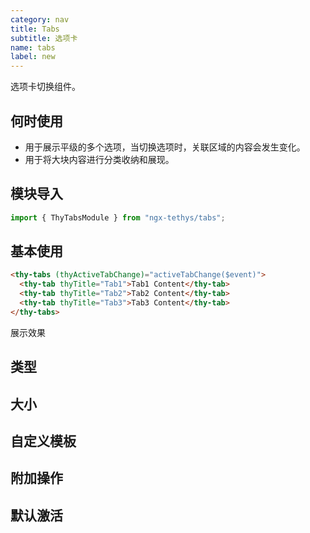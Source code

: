 ```yaml
---
category: nav
title: Tabs
subtitle: 选项卡
name: tabs
label: new
---
```


<alert>选项卡切换组件。</alert>

## 何时使用
- 用于展示平级的多个选项，当切换选项时，关联区域的内容会发生变化。
- 用于将大块内容进行分类收纳和展现。

## 模块导入
```ts
import { ThyTabsModule } from "ngx-tethys/tabs";
```

## 基本使用
```html
<thy-tabs (thyActiveTabChange)="activeTabChange($event)">
  <thy-tab thyTitle="Tab1">Tab1 Content</thy-tab>
  <thy-tab thyTitle="Tab2">Tab2 Content</thy-tab>
  <thy-tab thyTitle="Tab3">Tab3 Content</thy-tab>
</thy-tabs>
```

展示效果
<example name="thy-tabs-basic-example" />

## 类型
<example name="thy-tabs-type-example" />

## 大小
<example name="thy-tabs-size-example" />

## 自定义模板
<example name="thy-tabs-custom-example" />

## 附加操作
<example name="thy-tabs-extra-example" />

## 默认激活
<example name="thy-tabs-active-example" />

